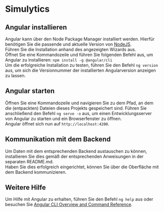 # Simulytics

## Angular installieren  

Angular kann über den Node Package Manager installiert werden. Hierfür benötigen Sie die passende und aktuelle Version von [NodeJS](https://nodejs.org/en/download/).  
Führen Sie die Installation anhand des angezeigten Wizards aus.  
Öffnet Sie eine Kommandozeile und führen Sie folgenden Befehl aus, um Angular zu installieren: 
`npm install -g @angular/cli`  
Um die erfolgreiche Installation zu testen, führen Sie den Befehl `ng version` aus, um sich die Versionnummer der installierten Angularversion anzeigen zu lassen. 

## Angular starten  

Öffnen Sie eine Kommandozeile und navigieren Sie zu dem Pfad, an dem die (entpackten) Dateien dieses Projekts gespeichert sind. 
Führen Sie anschließend den Befehl `ng serve -o` aus, um einen Entwicklungsserver von Angular zu starten und ein Browserfenster zu öffnen.  
Angular öffnet sich nun auf `http://localhost:4200`. 

## Kommunikation mit dem Backend

Um Daten mit dem entsprechenden Backend austauschen zu können, installieren Sie dies gemäß der entsprechenden Anweisungen in der separaten README.md.  
Haben Sie dies erfolgreich eingerichtet, können Sie über die Oberfläche mit dem Backend kommunizieren.

## Weitere Hilfe

Um Hilfe mit Angular zu erhalten, führen Sie den Befehl `ng help` aus oder besuchen Sie [Angular CLI Overview and Command Reference](https://angular.io/cli).




